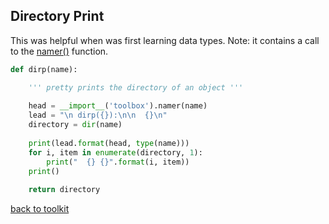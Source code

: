 ## Directory Print

This was helpful when was first learning data types.
Note: it contains a call to the [namer()](/namer.md) function.

```python
def dirp(name):

    ''' pretty prints the directory of an object '''
    
    head = __import__('toolbox').namer(name)
    lead = "\n dirp({}):\n\n  {}\n"
    directory = dir(name)
    
    print(lead.format(head, type(name))) 
    for i, item in enumerate(directory, 1):
        print("  {} {}".format(i, item))
    print()
    
    return directory
```



[back to toolkit](/toolkit_page)
